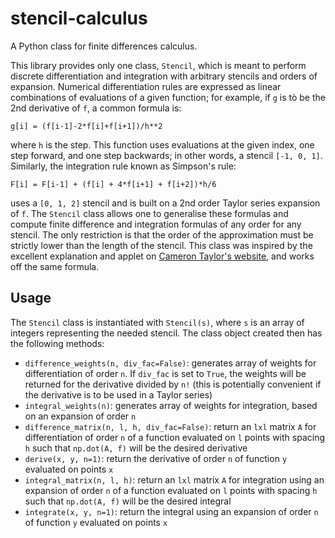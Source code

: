 # stencil-calculus
A Python class for finite differences calculus. 

This library provides only one class, `Stencil`, which is meant to perform discrete differentiation and integration with arbitrary stencils and orders of expansion. Numerical differentiation rules are expressed as linear combinations of evaluations of a given function; for example, if `g` is tò be the 2nd derivative of `f`, a common formula is:

    g[i] = (f[i-1]-2*f[i]+f[i+1])/h**2

where `h` is the step. This function uses evaluations at the given index, one step forward, and one step backwards; in other words, a stencil `[-1, 0, 1]`. Similarly, the integration rule known as Simpson's rule:

    F[i] = F[i-1] + (f[i] + 4*f[i+1] + f[i+2])*h/6

uses a `[0, 1, 2]` stencil and is built on a 2nd order Taylor series expansion of `f`. 
The `Stencil` class allows one to generalise these formulas and compute finite difference and integration formulas of any order for any stencil. The only restriction is that the order of the approximation must be strictly lower than the length of the stencil. This class was inspired by the excellent explanation and applet on [Cameron Taylor's website](http://web.media.mit.edu/~crtaylor/calculator.html), and works off the same formula.

## Usage

The `Stencil` class is instantiated with `Stencil(s)`, where `s` is an array of integers representing the needed stencil. The class object created then has the following methods:

* `difference_weights(n, div_fac=False)`: generates array of weights for differentiation of order `n`. If `div_fac` is set to `True`, the weights will be returned for the derivative divided by `n!` (this is potentially convenient if the derivative is to be used in a Taylor series)
* `integral_weights(n)`: generates array of weights for integration, based on an expansion of order `n`
* `difference_matrix(n, l, h, div_fac=False)`: return an `lxl` matrix `A` for differentiation of order `n` of a function evaluated on `l` points with spacing `h` such that `np.dot(A, f)` will be the desired derivative
* `derive(x, y, n=1)`: return the derivative of order `n` of function `y` evaluated on points `x`
* `integral_matrix(n, l, h)`: return an `lxl` matrix `A` for integration using an expansion of order `n` of a function evaluated on `l` points with spacing `h` such that `np.dot(A, f)` will be the desired integral
* `integrate(x, y, n=1)`: return the integral using an expansion of order `n` of function `y` evaluated on points `x`

